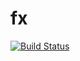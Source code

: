 # fx
[![Build Status](https://semaphoreci.com/api/v1/andee13/fx/branches/master/badge.svg)](https://semaphoreci.com/andee13/fx)
